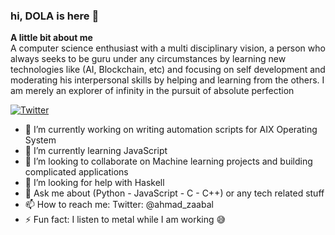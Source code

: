 ### hi, DOLA is here 👋

**A little bit about me** <br/>
A computer science enthusiast with a multi disciplinary vision, a person who always seeks to be guru under any circumstances by learning new technologies like (AI, Blockchain, etc) and focusing on self development and moderating his interpersonal skills by helping and learning from the others.
I am merely an explorer of infinity in the pursuit of absolute perfection

<p align="left"> <a href="https://twitter.com/intent/tweet?text=Wow:&url=https%3A%2F%2Ftwitter.com%2Fahmad_zaabal"><img alt="Twitter" src="https://img.shields.io/twitter/url?style=social"></a> </p>

- 🔭 I’m currently working on writing automation scripts for AIX Operating System
- 🌱 I’m currently learning JavaScript
- 👯 I’m looking to collaborate on Machine learning projects and building complicated applications
- 🤔 I’m looking for help with Haskell
- 💬 Ask me about (Python - JavaScript - C - C++) or any tech related stuff
- 📫 How to reach me: Twitter: @ahmad_zaabal
- ⚡ Fun fact: I listen to metal while I am working 😅

